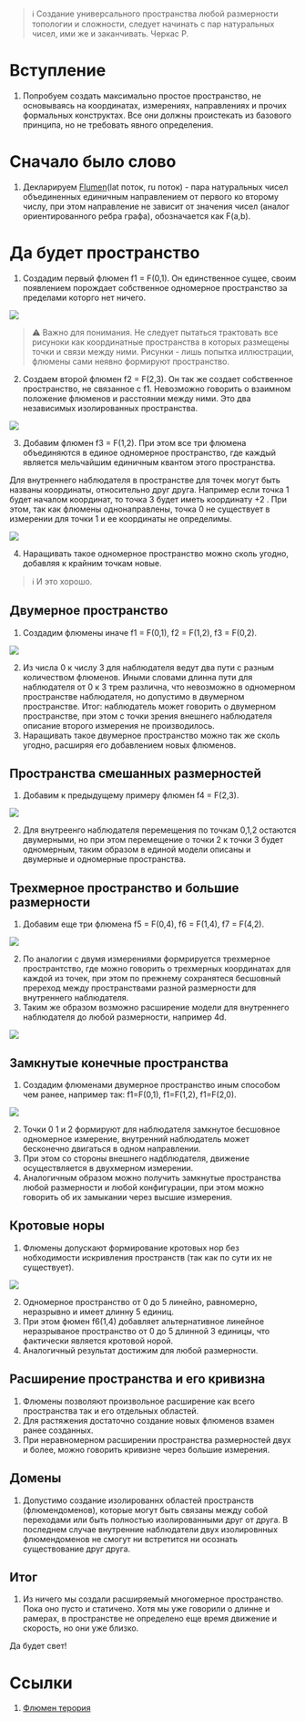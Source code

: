> :information_source: Cоздание универсального пространства любой размерности 
топологии и сложности, следует начинать с пар натуральных чисел, ими же и заканчивать. 
Черкас Р.





# Вступление

1. Попробуем создать максимально простое пространство, не основываясь 
на координатах, измерениях, направлениях и прочих формальных конструктах. 
Все они должны проистекать из базового принципа, но не требовать явного определения.



# Сначало было слово

1. Декларируем [Flumen](./flumen.md)(lat поток, ru поток) - пара натуральных чисел объединенных 
единичным направлением от первого ко второму числу, при этом направление не зависит 
от значения чисел (аналог ориентированного ребра графа), обозначается как F(a,b).


# Да будет пространство

1. Создадим первый флюмен f1 = F(0,1). Он единственное сущее, своим появлением 
порождает собственное одномерное пространство за пределами которго нет ничего.

![](../images/f1.svg)

> :warning: Важно для понимания. Не следует пытаться трактовать все рисуноки 
как координатные пространства в которых размещены точки и связи между ними. 
Рисунки - лишь попытка иллюстрации, флюмены сами неявно формируют пространство.

2. Создаем второй флюмен f2 = F(2,3). Он так же создает собственное пространство, 
не связанное с f1. Невозможно говорить о взаимном положение флюменов и расстоянии 
между ними. Это два независимых изолированных пространства.

![](../images/f1f2.svg)

3. Добавим флюмен f3 = F(1,2). При этом все три флюмена объединяются в единое одномерное 
пространство, где каждый является мельчайшим единичным квантом этого пространства.

Для внутреннего наблюдателя в пространстве для точек могут быть названы координаты, 
относительно друг друга. Например если точка 1 будет началом координат, то точка 3 будет 
иметь координату +2 . При этом, так как флюмены однонаправлены, точка 0 не существует 
в измерении для точки 1 и ее координаты не определимы.

![](../images/f1f2f3.svg)

4. Наращивать такое одномерное пространство можно сколь угодно, добавляя к крайним точкам новые.

> :information_source: И это хорошо. 



## Двумерное пространство

1. Создадим флюмены иначе f1 = F(0,1), f2 = F(1,2), f3 = F(0,2).

![](../images/f1f2f3-2d.svg)

2. Из числа 0 к числу 3 для наблюдателя ведут два пути с разным количеством флюменов. 
Иными словами длинна пути для наблюдателя от 0 к 3 трем различна, что невозможно в одномерном 
пространстве наблюдателя, но допустимо в двумерном пространстве. Итог: наблюдатель может говорить 
о двумерном пространстве, при этом с точки зрения внешнего наблюдателя описание второго измерения
не производилось.
5. Наращивать такое двумерное пространство можно так же сколь угодно, расширяя 
его добавлением новых флюменов. 



## Пространства смешанных размерностей

1. Добавим к предыдущему примеру флюмен f4 = F(2,3).

![](../images/f1f2f3f4-1d2d.svg)

2. Для внутреенго наблюдателя перемещения по точкам 0,1,2 остаются двумерными, 
но при этом перемещение о точки 2 к точки 3 будет одномерным, таким образом в 
единой модели описаны и двумерные и одномерные пространства.



## Трехмерное пространство и большие размерности

1. Добавим еще три флюмена f5 = F(0,4), f6 = F(1,4), f7 = F(4,2).

![](../images/f1f2f3f4f5f6f7-1d3d.svg)

2. По аналогии с двумя измерениями формрируется трехмерное пространтство, 
где можно говорить о трехмерных координатах для каждой из точек, при этом по 
прежнему сохранятеся бесшовный пререход между пространствами разной 
размерности для внутреннего наблюдателя.
3. Таким же образом возможно расширение модели для внутреннего наблюдателя 
до любой размерности, например 4d. 

![](../images/4d.svg)




## Замкнутые конечные пространства

1. Создадим флюменами двумерное пространство иным способом чем ранее, например так: f1=F(0,1), f1=F(1,2), f1=F(2,0). 

![](../images/f1f2f3-loop.svg)

2. Точки 0 1 и 2 формируют для наблюдателя замкнутое бесшовное одномерное измерение, 
внутренний наблюдатель может бесконечно двигаться в одном направлении.
3. При этом со стороны внешнего надблюдателя, движение осуществляется в двухмерном измерении.
3. Аналогичным образом можно получить замкнутые пространства любой размерности и любой конфигурации, 
при этом можно говорить об их замыкании через высшие измерения.



## Кротовые норы

1. Флюмены допускают формирование кротовых нор без нобходимости искривления пространств (так как по сути их не существует).

![](../images/wormhole.svg)

2. Одномерное пространство от 0 до 5 линейно, равномерно, неразрывно и имеет длинну 5 единиц.
3. При этом фюмен f6(1,4) добавляет альтернативное линейное неразрываное 
пространство от 0 до 5 длинной 3 единицы, что фактически является кротовой норой.
4. Аналогичный результат достижим для любой размерности.



## Расширение пространства и его кривизна

1. Флюмены позволяют произвольное расширение как всего пространства так и его отдельных областей.
0. Для растяжения достаточно создание новых флюменов взамен ранее созданных.
0. При неравномерном расширении пространства размерностей двух и более,
можно говорить кривизне через большие измерения.



## Домены

1. Допустимо создание изолированнх областей пространств (флюмендоменов), которые могут быть 
связаны между собой переходами или быть полностью изолированными друг от друга. 
В последнем случае внутренние наблюдатели двух изолировнных флюмендоменов не смогут ни встретится ни
осознать существование друг друга.



## Итог

1. Из ничего мы создали расширяемый многомерное пространство. Пока оно пусто и статичено. 
Хотя мы уже говорили о длинне и рамерах, в пространстве не определено еще время движение и скорость, 
но они уже близко. 


Да будет свет!




# Ссылки

1. [Флюмен терория](./README.md)
